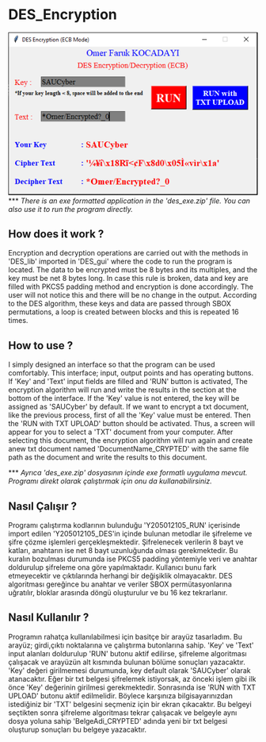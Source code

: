 # DES_Encryption
![DES_GUI](https://github.com/omerkocadayi/DES_Encryption/blob/main/DES_GUI.PNG)
*** *There is an exe formatted application in the 'des_exe.zip' file.
    You can also use it to run the program directly.*

## How does it work ?

Encryption and decryption operations are carried out with the methods in 'DES_lib'
imported in 'DES_gui' where the code to run the program is located.
The data to be encrypted must be 8 bytes and its multiples, and the key must be net 8 bytes long.
In case this rule is broken, data and key are filled with PKCS5 padding method and encryption is done accordingly.
The user will not notice this and there will be no change in the output.
According to the DES algorithm, these keys and data are passed through SBOX permutations, a loop is created between blocks and this is repeated 16 times.

## How to use ?

I simply designed an interface so that the program can be used comfortably.
This interface; input, output points and has operating buttons.
If 'Key' and 'Text' input fields are filled and 'RUN' button is activated,
The encryption algorithm will run and write the results in the section at the bottom of the interface.
If the 'Key' value is not entered, the key will be assigned as 'SAUCyber' by default.
If we want to encrypt a txt document, like the previous process, first of all the 'Key' value must be entered.
Then the 'RUN with TXT UPLOAD' button should be activated.
Thus, a screen will appear for you to select a 'TXT' document from your computer.
After selecting this document, the encryption algorithm will run again and create anew txt document
named 'DocumentName_CRYPTED' with the same file path as the document and write the results to this document.

*** *Ayrıca 'des_exe.zip' dosyasının içinde exe formatlı uygulama mevcut.
    Programı direkt olarak çalıştırmak için onu da kullanabilirsiniz.*

## Nasıl Çalışır ? 

Programı çalıştırma kodlarının bulunduğu 'Y205012105_RUN' içerisinde import edilen 'Y205012105_DES'in
içinde bulunan metodlar ile şifreleme ve şifre çözme işlemleri gerçekleşmektedir.
Şifrelenecek verilerin 8 bayt ve katları, anahtarın ise net 8 bayt uzunluğunda olması gerekmektedir.
Bu kuralın bozulması durumunda ise PKCS5 padding yöntemiyle veri ve anahtar doldurulup şifreleme ona göre yapılmaktadır.
Kullanıcı bunu fark etmeyecektir ve çıktılarında herhangi bir değişiklik olmayacaktır.
DES algoritması gereğince bu anahtar ve veriler SBOX permütasyonlarına uğratılır, bloklar arasında döngü oluşturulur ve bu 16 kez tekrarlanır.

## Nasıl Kullanılır ?

Programın rahatça kullanılabilmesi için basitçe bir arayüz tasarladım.
Bu arayüz; girdi,çıktı noktalarına ve çalıştırma butonlarına sahip.
'Key' ve 'Text' input alanları doldurulup 'RUN' butonu aktif edilirse,
şifreleme algoritması çalışacak ve arayüzün alt kısmında bulunan bölüme sonuçları yazacaktır.
'Key' değeri girilmemesi durumunda, key default olarak 'SAUCyber' olarak atanacaktır.
Eğer bir txt belgesi şifrelemek istiyorsak, az önceki işlem gibi ilk önce 'Key' değerinin girilmesi gerekmektedir.
Sonrasında ise 'RUN with TXT UPLOAD' butonu aktif edilmelidir.
Böylece karşınıza bilgisayarınızdan istediğiniz bir 'TXT' belgesini seçmeniz için bir ekran çıkacaktır.
Bu belgeyi seçtikten sonra şifreleme algoritması tekrar çalışacak ve belgeyle aynı dosya yoluna
sahip 'BelgeAdi_CRYPTED' adında yeni bir txt belgesi oluşturup sonuçları bu belgeye yazacaktır.
